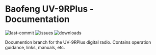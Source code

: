 # Baofeng UV-9RPlus - Documentation

![last-commit](https://img.shields.io/github/last-commit/SamuelNetherway460/Baofeng-UV-9RPlus/Documentation)
![issues](https://img.shields.io/github/issues/SamuelNetherway460/Baofeng-UV-9RPlus)
![downloads](https://img.shields.io/github/downloads/SamuelNetherway460/Baofeng-UV-9RPlus/total)

Documention branch for the UV-9RPlus digital radio. Contains operation guidance, links, manuals, etc.
